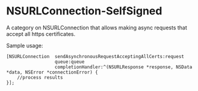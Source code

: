 NSURLConnection-SelfSigned
==========================

A category on NSURLConnection that allows making async requests that accept all https certificates.

Sample usage:

```
[NSURLConnection  sendAsynchronousRequestAcceptingAllCerts:request 
                  queue:queue 
                  completionHandler:^(NSURLResponse *response, NSData *data, NSError *connectionError) {
    //process results
}];
```
